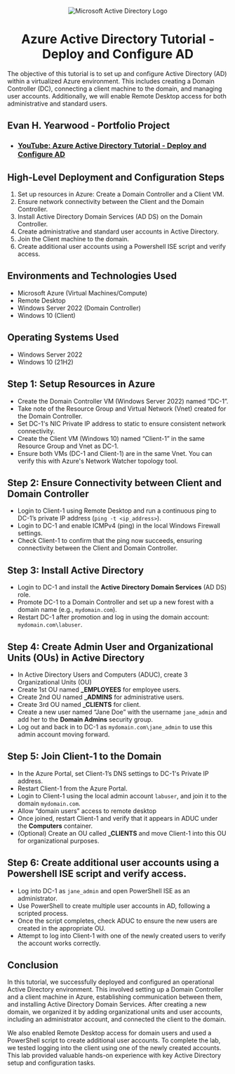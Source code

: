 <p align="center">
<img src="https://i.imgur.com/pU5A58S.png" alt="Microsoft Active Directory Logo"/>
</p>

<h1 align="center">Azure Active Directory Tutorial - Deploy and Configure AD</h1>

<p>The objective of this tutorial is to set up and configure Active Directory (AD) within a virtualized Azure environment. This includes creating a Domain Controller (DC), connecting a client machine to the domain, and managing user accounts. Additionally, we will enable Remote Desktop access for both administrative and standard users.</p>

<h2>Evan H. Yearwood - Portfolio Project</h2>

- ### [YouTube: Azure Active Directory Tutorial - Deploy and Configure AD](https://youtu.be/QVJX6Jilo6g)

<h2>High-Level Deployment and Configuration Steps</h2>
<ol>
  <li>Set up resources in Azure: Create a Domain Controller and a Client VM.</li>
  <li>Ensure network connectivity between the Client and the Domain Controller.</li>
  <li>Install Active Directory Domain Services (AD DS) on the Domain Controller.</li>
  <li>Create administrative and standard user accounts in Active Directory.</li>
  <li>Join the Client machine to the domain.</li>
  <li>Create additional user accounts using a Powershell ISE script and verify access.</li>
</ol>

<h2>Environments and Technologies Used</h2>
<ul>
  <li>Microsoft Azure (Virtual Machines/Compute)</li>
  <li>Remote Desktop</li>
  <li>Windows Server 2022 (Domain Controller)</li>
  <li>Windows 10 (Client)</li>
</ul>

<h2>Operating Systems Used</h2>
<ul>
  <li>Windows Server 2022</li>
  <li>Windows 10 (21H2)</li>
</ul>

<h2>Step 1: Setup Resources in Azure</h2>
<ul>
  <li>Create the Domain Controller VM (Windows Server 2022) named “DC-1”.</li>
  <li>Take note of the Resource Group and Virtual Network (Vnet) created for the Domain Controller.</li>
  <li>Set DC-1's NIC Private IP address to static to ensure consistent network connectivity.</li>
  <li>Create the Client VM (Windows 10) named “Client-1” in the same Resource Group and Vnet as DC-1.</li>
  <li>Ensure both VMs (DC-1 and Client-1) are in the same Vnet. You can verify this with Azure's Network Watcher topology tool.</li>
</ul>

<h2>Step 2: Ensure Connectivity between Client and Domain Controller</h2>
<ul>
  <li>Login to Client-1 using Remote Desktop and run a continuous ping to DC-1’s private IP address (<code>ping -t &lt;ip_address&gt;</code>).</li>
  <li>Login to DC-1 and enable ICMPv4 (ping) in the local Windows Firewall settings.</li>
  <li>Check Client-1 to confirm that the ping now succeeds, ensuring connectivity between the Client and Domain Controller.</li>
</ul>

<h2>Step 3: Install Active Directory</h2>
<ul>
  <li>Login to DC-1 and install the <strong>Active Directory Domain Services</strong> (AD DS) role.</li>
  <li>Promote DC-1 to a Domain Controller and set up a new forest with a domain name (e.g., <code>mydomain.com</code>).</li>
  <li>Restart DC-1 after promotion and log in using the domain account: <code>mydomain.com\labuser</code>.</li>
</ul>

<h2>Step 4: Create Admin User and Organizational Units (OUs) in Active Directory</h2>
<ul>
  <li>In Active Directory Users and Computers (ADUC), create 3 Organizational Units (OU)</li>
   <li>Create 1st OU named <strong>_EMPLOYEES</strong> for employee users.</li>
   <li>Create 2nd OU named <strong>_ADMINS</strong> for administrative users.</li>
   <li>Create 3rd OU named <strong>_CLIENTS</strong> for client.</li>
  <li>Create a new user named “Jane Doe” with the username <code>jane_admin</code> and add her to the <strong>Domain Admins</strong> security group.</li>
  <li>Log out and back in to DC-1 as <code>mydomain.com\jane_admin</code> to use this admin account moving forward.</li>
</ul>

<h2>Step 5: Join Client-1 to the Domain</h2>
<ul>
  <li>In the Azure Portal, set Client-1’s DNS settings to DC-1's Private IP address.</li>
  <li>Restart Client-1 from the Azure Portal.</li>
  <li>Login to Client-1 using the local admin account <code>labuser</code>, and join it to the domain <code>mydomain.com</code>.</li>
  <li>Allow “domain users” access to remote desktop</li>
  <li>Once joined, restart Client-1 and verify that it appears in ADUC under the <strong>Computers</strong> container.</li>
  <li>(Optional) Create an OU called <strong>_CLIENTS</strong> and move Client-1 into this OU for organizational purposes.</li>
</ul>

<h2>Step 6: Create additional user accounts using a Powershell ISE script and verify access.</h2>
<ul>
  <li>Log into DC-1 as <code>jane_admin</code> and open PowerShell ISE as an administrator.</li>
  <li>Use PowerShell to create multiple user accounts in AD, following a scripted process.</li>
  <li>Once the script completes, check ADUC to ensure the new users are created in the appropriate OU.</li>
  <li>Attempt to log into Client-1 with one of the newly created users to verify the account works correctly.</li>
</ul>

<h2>Conclusion</h2>
<p>In this tutorial, we successfully deployed and configured an operational Active Directory environment. This involved setting up a Domain Controller and a client machine in Azure, establishing communication between them, and installing Active Directory Domain Services. After creating a new domain, we organized it by adding organizational units and user accounts, including an administrator account, and connected the client to the domain.</p>

<p>We also enabled Remote Desktop access for domain users and used a PowerShell script to create additional user accounts. To complete the lab, we tested logging into the client using one of the newly created accounts. This lab provided valuable hands-on experience with key Active Directory setup and configuration tasks.</p>
